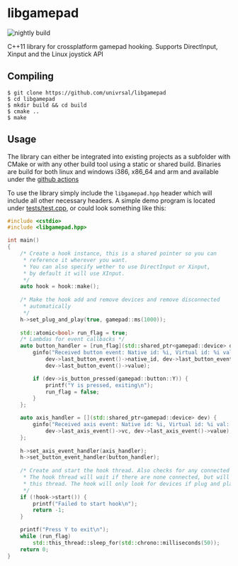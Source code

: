 # libgamepad
![nightly build](https://github.com/univrsal/libgamepad/workflows/nightly%20build/badge.svg)

C++11 library for crossplatform gamepad hooking. Supports DirectInput, Xinput and the Linux joystick API

## Compiling
```
$ git clone https://github.com/univrsal/libgamepad
$ cd libgamepad
$ mkdir build && cd build
$ cmake ..
$ make
```
## Usage
The library can either be integrated into existing projects as a subfolder with CMake or with any other build tool using a static or shared build. Binaries are build for both linux and windows i386, x86_64 and arm and available under the [github actions](https://github.com/univrsal/libgamepad/actions)

To use the library simply include the ``libgamepad.hpp`` header which will include all other necessary headers.
A simple demo program is located under [tests/test.cpp](./tests/test.cpp), or could look something like this:
```c++
#include <cstdio>
#include <libgamepad.hpp>

int main()
{
    /* Create a hook instance, this is a shared pointer so you can
     * reference it wherever you want.
     * You can also specify wether to use DirectInput or Xinput,
     * by default it will use XInput.
     */
    auto hook = hook::make();
    
    /* Make the hook add and remove devices and remove disconnected
     * automatically
     */
    h->set_plug_and_play(true, gamepad::ms(1000));
    
    std::atomic<bool> run_flag = true;
    /* Lambdas for event callbacks */
    auto button_handler = [run_flag](std::shared_ptr<gamepad::device> dev) {
        ginfo("Received button event: Native id: %i, Virtual id: %i val: %i",
            dev->last_button_event()->native_id, dev->last_button_event()->vc,
            dev->last_button_event()->value);

        if (dev->is_button_pressed(gamepad::button::Y)) {
            printf("Y is pressed, exiting\n");
            run_flag = false;
        }
    };

    auto axis_handler = [](std::shared_ptr<gamepad::device> dev) {
        ginfo("Received axis event: Native id: %i, Virtual id: %i val: %i", dev->last_axis_event()->native_id,
            dev->last_axis_event()->vc, dev->last_axis_event()->value);
    };
    
    h->set_axis_event_handler(axis_handler);
    h->set_button_event_handler(button_handler);
    
    /* Create and start the hook thread. Also checks for any connected devices
     * The hook thread will wait if there are none connected, but will not block
     * this thread. The hook will only look for devices if plug and play is on.
     */
    if (!hook->start()) {
        printf("Failed to start hook\n");
        return -1;
    }

    printf("Press Y to exit\n");
    while (run_flag)
        std::this_thread::sleep_for(std::chrono::milliseconds(50));
    return 0;
}
```
